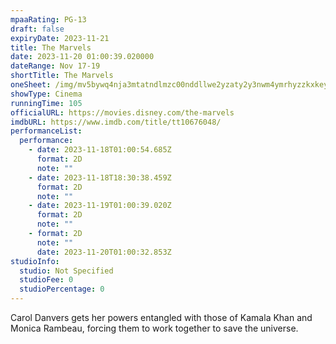 ```yaml
---
mpaaRating: PG-13
draft: false
expiryDate: 2023-11-21
title: The Marvels
date: 2023-11-20 01:00:39.020000
dateRange: Nov 17-19
shortTitle: The Marvels
oneSheet: /img/mv5bywq4nja3mtatndlmzc00nddllwe2yzaty2y3nwm4ymrhyzzkxkeyxkfqcgdeqxvymtm1njm2odg1._v1_.jpg
showType: Cinema
runningTime: 105
officialURL: https://movies.disney.com/the-marvels
imdbURL: https://www.imdb.com/title/tt10676048/
performanceList:
  performance:
    - date: 2023-11-18T01:00:54.685Z
      format: 2D
      note: ""
    - date: 2023-11-18T18:30:38.459Z
      format: 2D
      note: ""
    - date: 2023-11-19T01:00:39.020Z
      format: 2D
      note: ""
    - format: 2D
      note: ""
      date: 2023-11-20T01:00:32.853Z
studioInfo:
  studio: Not Specified
  studioFee: 0
  studioPercentage: 0
---
```


Carol Danvers gets her powers entangled with those of Kamala Khan and Monica Rambeau, forcing them to work together to save the universe.